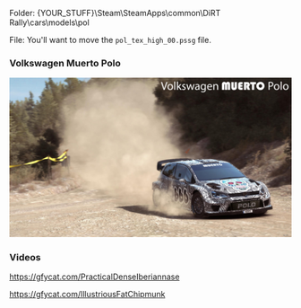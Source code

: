 Folder: {YOUR_STUFF}\Steam\SteamApps\common\DiRT Rally\cars\models\pol

File: You'll want to move the `pol_tex_high_00.pssg` file.

### Volkswagen Muerto Polo

![Volkswagen Muerto Polo](https://raw.githubusercontent.com/pcostanz/liveries/master/polo/muerto/cover.jpg "Volkswagen Muerto Polo")

### Videos

https://gfycat.com/PracticalDenseIberiannase

https://gfycat.com/IllustriousFatChipmunk
